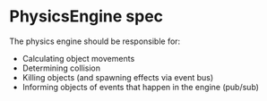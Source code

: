# PhysicsEngine spec

The physics engine should be responsible for:

- Calculating object movements
- Determining collision
- Killing objects (and spawning effects via event bus)
- Informing objects of events that happen in the engine (pub/sub)
